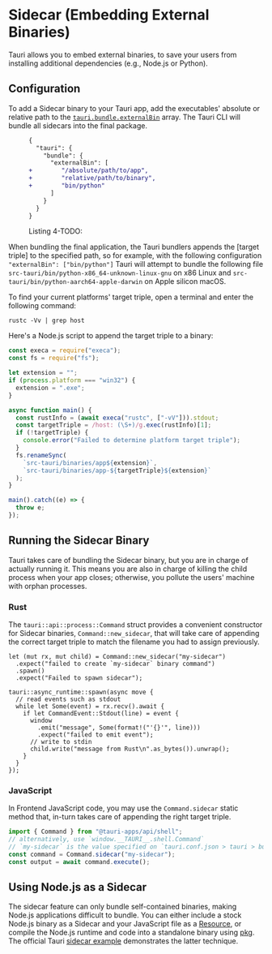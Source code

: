 # Sidecar (Embedding External Binaries)

Tauri allows you to embed external binaries, to save your users from installing
additional dependencies (e.g., Node.js or Python).

## Configuration

To add a Sidecar binary to your Tauri app, add the executables' absolute or
relative path to the [`tauri.bundle.externalBin`] array. The Tauri CLI will
bundle all sidecars into the final package.

<figure>

```diff
{
  "tauri": {
    "bundle": {
      "externalBin": [
+        "/absolute/path/to/app",
+        "relative/path/to/binary",
+        "bin/python"
      ]
    }
  }
}
```

<figcaption>Listing 4-TODO: </figcaption>
</figure>

When bundling the final application, the Tauri bundlers appends the [target
triple] to the specified path, so for example, with the following configuration
`"externalBin": ["bin/python"]` Tauri will attempt to bundle the following file
`src-tauri/bin/python-x86_64-unknown-linux-gnu` on x86 Linux and
`src-tauri/bin/python-aarch64-apple-darwin` on Apple silicon macOS.

To find your current platforms' target triple, open a terminal and enter the
following command:

```console
rustc -Vv | grep host
```

Here's a Node.js script to append the target triple to a binary:

```javascript
const execa = require("execa");
const fs = require("fs");

let extension = "";
if (process.platform === "win32") {
  extension = ".exe";
}

async function main() {
  const rustInfo = (await execa("rustc", ["-vV"])).stdout;
  const targetTriple = /host: (\S+)/g.exec(rustInfo)[1];
  if (!targetTriple) {
    console.error("Failed to determine platform target triple");
  }
  fs.renameSync(
    `src-tauri/binaries/app${extension}`,
    `src-tauri/binaries/app-${targetTriple}${extension}`
  );
}

main().catch((e) => {
  throw e;
});
```

## Running the Sidecar Binary

Tauri takes care of bundling the Sidecar binary, but you are in charge of
actually running it. This means you are also in charge of killing the child
process when your app closes; otherwise, you pollute the users' machine
with orphan processes.

### Rust

The `tauri::api::process::Command` struct provides a convenient constructor for
Sidecar binaries, `Command::new_sidecar`, that will take care of appending the
correct target triple to match the filename you had to assign previously.

```rust,ignore
let (mut rx, mut child) = Command::new_sidecar("my-sidecar")
  .expect("failed to create `my-sidecar` binary command")
  .spawn()
  .expect("Failed to spawn sidecar");

tauri::async_runtime::spawn(async move {
  // read events such as stdout
  while let Some(event) = rx.recv().await {
    if let CommandEvent::Stdout(line) = event {
      window
        .emit("message", Some(format!("'{}'", line)))
        .expect("failed to emit event");
      // write to stdin
      child.write("message from Rust\n".as_bytes()).unwrap();
    }
  }
});
```

### JavaScript

In Frontend JavaScript code, you may use the `Command.sidecar` static method
that, in-turn takes care of appending the right target triple.

```javascript
import { Command } from "@tauri-apps/api/shell";
// alternatively, use `window.__TAURI__.shell.Command`
// `my-sidecar` is the value specified on `tauri.conf.json > tauri > bundle > externalBin`
const command = Command.sidecar("my-sidecar");
const output = await command.execute();
```

## Using Node.js as a Sidecar

The sidecar feature can only bundle self-contained binaries, making Node.js
applications difficult to bundle. You can either include a stock Node.js binary
as a Sidecar and your JavaScript file as a [Resource], or compile the Node.js
runtime and code into a standalone binary using [pkg]. The official Tauri
[sidecar example] demonstrates the latter technique.

[`tauri.bundle.externalbin`]: /docs/api/config#tauri.bundle
[sidecar example]: https://github.com/tauri-apps/tauri/tree/dev/examples/sidecar
[pkg]: https://github.com/vercel/pkg
[resource]: ../building/tauri-bundler.md#resources
